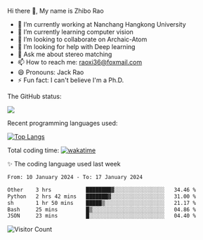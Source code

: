 Hi there 👋, My name is Zhibo Rao
- 🔭 I’m currently working at Nanchang Hangkong University
- 🌱 I’m currently learning computer vision
- 👯 I’m looking to collaborate on Archaic-Atom
- 🤔 I’m looking for help with Deep learning
- 💬 Ask me about stereo matching
- 📫 How to reach me: raoxi36@foxmail.com
- 😄 Pronouns: Jack Rao
- ⚡ Fun fact: I can't believe I'm a Ph.D.

The GitHub status:

![](https://github-readme-stats.vercel.app/api?username=ZhiboRao)

Recent programming languages used:

[![Top Langs](https://github-readme-stats.vercel.app/api/top-langs/?username=ZhiboRao&layout=compact)](https://github.com/anuraghazra/github-readme-stats)

Total coding time: [![wakatime](https://wakatime.com/badge/user/51ec5ec7-4742-4243-9eea-732ade32c0b7.svg)](https://wakatime.com/@51ec5ec7-4742-4243-9eea-732ade32c0b7)

✨ The coding language used last week 
<!--START_SECTION:waka-->

```txt
From: 10 January 2024 - To: 17 January 2024

Other    3 hrs           ████████▓░░░░░░░░░░░░░░░░   34.46 %
Python   2 hrs 42 mins   ███████▓░░░░░░░░░░░░░░░░░   31.00 %
sh       1 hr 50 mins    █████▒░░░░░░░░░░░░░░░░░░░   21.17 %
Bash     25 mins         █▒░░░░░░░░░░░░░░░░░░░░░░░   04.86 %
JSON     23 mins         █░░░░░░░░░░░░░░░░░░░░░░░░   04.40 %
```

<!--END_SECTION:waka-->

![Visitor Count](https://profile-counter.glitch.me/Raohaocheng/count.svg)
